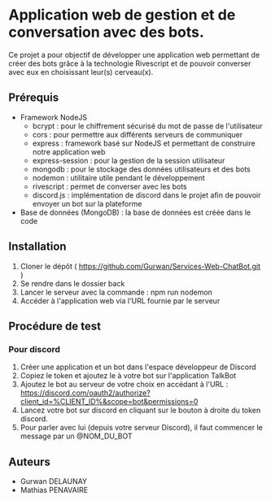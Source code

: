 # Application web de gestion et de conversation avec des bots.

Ce projet a pour objectif de développer une application web permettant de créer des bots grâce à la technologie Rivescript et de pouvoir converser avec eux en choisissant leur(s) cerveau(x).

## Prérequis

- Framework NodeJS
  - bcrypt : pour le chiffrement sécurisé du mot de passe de l'utilisateur
  - cors : pour permettre aux différents serveurs de communiquer
  - express : framework basé sur NodeJS et permettant de construire notre application web
  - express-session : pour la gestion de la session utilisateur
  - mongodb : pour le stockage des données utilisateurs et des bots
  - nodemon : utilitaire utile pendant le développement
  - rivescript : permet de converser avec les bots
  - discord.js : implémentation de discord dans le projet afin de pouvoir envoyer un bot sur la plateforme
- Base de données (MongoDB) : la base de données est créée dans le code

## Installation

1. Cloner le dépôt ( https://github.com/Gurwan/Services-Web-ChatBot.git )
2. Se rendre dans le dossier back
3. Lancer le serveur avec la commande : npm run nodemon
4. Accéder à l'application web via l'URL fournie par le serveur

## Procédure de test

### Pour discord 

1. Créer une application et un bot dans l'espace développeur de Discord
2. Copiez le token et ajoutez le à votre bot sur l'application TalkBot
3. Ajoutez le bot au serveur de votre choix en accédant à l'URL : https://discord.com/oauth2/authorize?client_id=%CLIENT_ID%&scope=bot&permissions=0
4. Lancez votre bot sur discord en cliquant sur le bouton à droite du token discord.
5. Pour parler avec lui (depuis votre serveur Discord), il faut commencer le message par un @NOM_DU_BOT

## Auteurs

- Gurwan DELAUNAY
- Mathias PENAVAIRE

